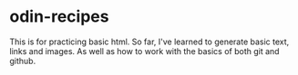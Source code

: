 # odin-recipes
This is for practicing basic html. So far, I've learned to generate basic text,
links and images. As well as how to work with the basics of both git and github. 
